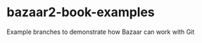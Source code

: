 bazaar2-book-examples
=====================

Example branches to demonstrate how Bazaar can work with Git
